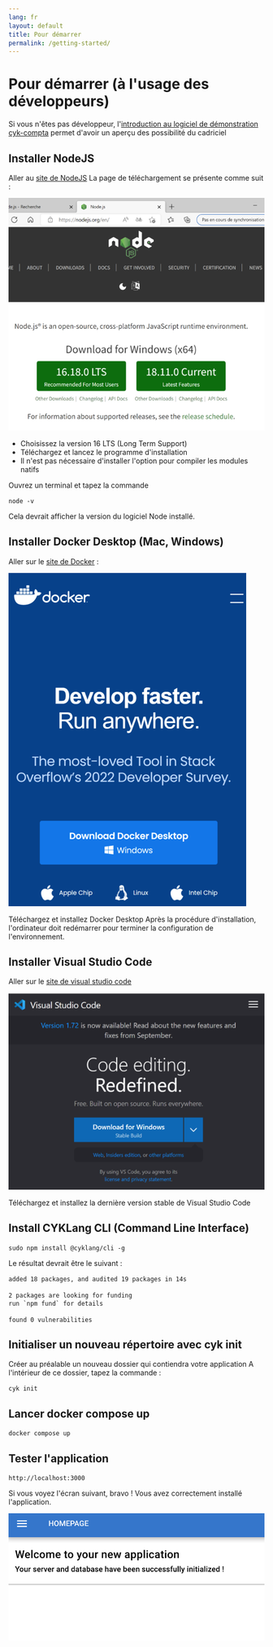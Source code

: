 ```yaml
---
lang: fr
layout: default
title: Pour démarrer
permalink: /getting-started/
---
```

# Pour démarrer (à l'usage des développeurs)

Si vous n'êtes pas développeur, l'[introduction au logiciel de démonstration cyk-compta](/compta-intro/) permet d'avoir un aperçu des possibilité du cadriciel

## Installer NodeJS

Aller au [site de NodeJS](https://www.nodejs.org)
La page de téléchargement se présente comme suit :

![Page d'accueil de nodejs.org](images/nodejs_homepage.png)

- Choisissez la version 16 LTS (Long Term Support)
- Téléchargez et lancez le programme d'installation
- Il n'est pas nécessaire d'installer l'option pour compiler les modules natifs
  
Ouvrez un terminal et tapez la commande 

    node -v
Cela devrait afficher la version du logiciel Node installé.



## Installer Docker Desktop (Mac, Windows)

Aller sur le [site de Docker](https://www.docker.com) :

![Page d'accueil de Docker](/images/docker_homepage.png)


Téléchargez et installez Docker Desktop
Après la procédure d'installation, l'ordinateur doit redémarrer pour terminer la configuration de l'environnement.

## Installer Visual Studio Code

Aller sur le [site de visual studio code](https://code.visualstudio.com/)

![Accueil Visual Studio Code](/images/vsc_homepage.png)

Téléchargez et installez la dernière version stable de Visual Studio Code



## Install CYKLang CLI (Command Line Interface)

    sudo npm install @cyklang/cli -g

Le résultat devrait être le suivant : 

    added 18 packages, and audited 19 packages in 14s

    2 packages are looking for funding
    run `npm fund` for details

    found 0 vulnerabilities

## Initialiser un nouveau répertoire avec cyk init

Créer au préalable un nouveau dossier qui contiendra votre application
A l'intérieur de ce dossier, tapez la commande :

    cyk init

## Lancer docker compose up

    docker compose up

## Tester l'application

    http://localhost:3000

Si vous voyez l'écran suivant, bravo ! Vous avez correctement installé l'application.

![Index par défaut](/images/index_default.png)



